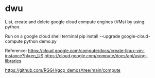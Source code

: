 # dwu
List, create and delete google cloud compute engines (VMs) by using python.

Run on a google cloud shell terminal
  pip install --upgrade google-cloud-compute
  python demo.py  
  
Reference:
  https://cloud.google.com/compute/docs/create-linux-vm-instance?hl=en_US
  https://cloud.google.com/compute/docs/api/using-libraries
  
  https://github.com/RGGH/gcp_demos/tree/main/compute

